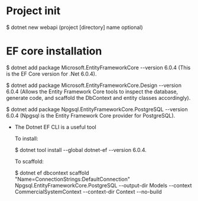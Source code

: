 # Project init

$ dotnet new webapi (project [directory] name optional)

# EF core installation

$ dotnet add package Microsoft.EntityFrameworkCore --version 6.0.4 (This is the EF Core version for .Net 6.0.4).

$ dotnet add package Microsoft.EntityFrameworkCore.Design --version 6.0.4 (Allows the Entity Framework Core tools to inspect the database, generate code, and scaffold the DbContext and entity classes accordingly).

$ dotnet add package Npgsql.EntityFrameworkCore.PostgreSQL --version 6.0.4 (Npgsql is the Entity Framework Core provider for PostgreSQL).

- The Dotnet EF CLI is a useful tool

  To install:

  $ dotnet tool install --global dotnet-ef --version 6.0.4.

  To scaffold:

  $ dotnet ef dbcontext scaffold "Name=ConnectionStrings:DefaultConnection" Npgsql.EntityFrameworkCore.PostgreSQL --output-dir Models --context CommercialSystemContext --context-dir Context --no-build
